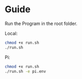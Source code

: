 # Guide

Run the Program in the root folder.

Local:

```bash
chmod +x run.sh
./run.sh
```

Pi:

```bash
chmod +x run.sh
./run.sh -e pi.env
```
